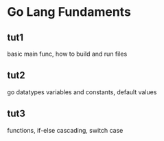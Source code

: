 # Go Lang Fundaments

## tut1

basic main func, how to build and run files

## tut2

go datatypes variables and constants, default values

## tut3

functions, if-else cascading, switch case

